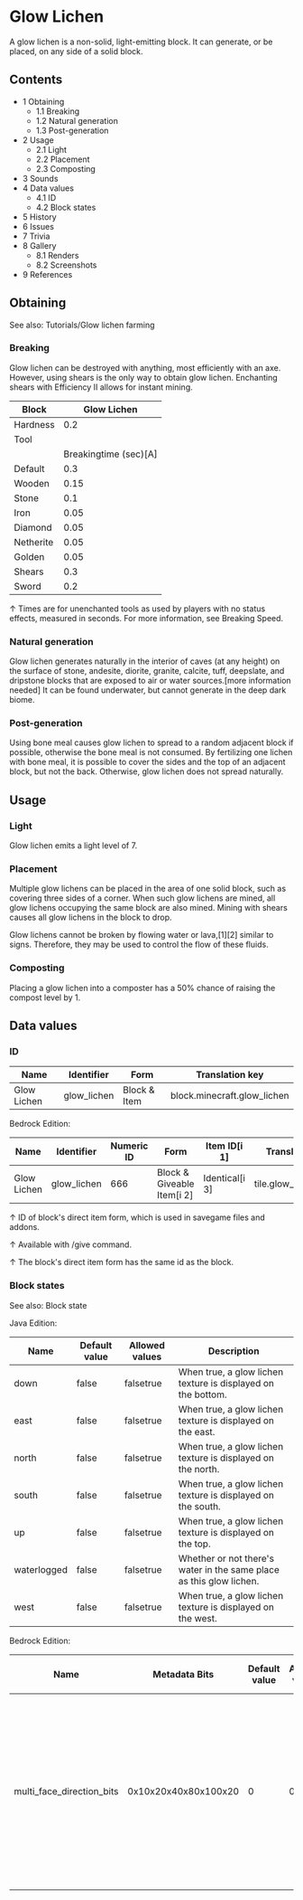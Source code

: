 # Glow Lichen
A glow lichen is a non-solid, light-emitting block. It can generate, or be placed, on any side of a solid block.

## Contents
- 1 Obtaining
	- 1.1 Breaking
	- 1.2 Natural generation
	- 1.3 Post-generation
- 2 Usage
	- 2.1 Light
	- 2.2 Placement
	- 2.3 Composting
- 3 Sounds
- 4 Data values
	- 4.1 ID
	- 4.2 Block states
- 5 History
- 6 Issues
- 7 Trivia
- 8 Gallery
	- 8.1 Renders
	- 8.2 Screenshots
- 9 References

## Obtaining
See also: Tutorials/Glow lichen farming

### Breaking
Glow lichen can be destroyed with anything, most efficiently with an axe. However, using shears is the only way to obtain glow lichen. Enchanting shears with Efficiency II allows for instant mining.

| Block     | Glow Lichen           |
|-----------|-----------------------|
| Hardness  | 0.2                   |
| Tool      |                       |
|           | Breakingtime (sec)[A] |
| Default   | 0.3                   |
| Wooden    | 0.15                  |
| Stone     | 0.1                   |
| Iron      | 0.05                  |
| Diamond   | 0.05                  |
| Netherite | 0.05                  |
| Golden    | 0.05                  |
| Shears    | 0.3                   |
| Sword     | 0.2                   |


↑ Times are for unenchanted tools as used by players with no status effects, measured in seconds. For more information, see Breaking Speed.


### Natural generation
Glow lichen generates naturally in the interior of caves (at any height) on the surface of stone, andesite, diorite, granite, calcite, tuff, deepslate, and dripstone blocks that are exposed to air or water sources.[more information needed] It can be found underwater, but cannot generate in the deep dark biome.


### Post-generation
Using bone meal causes glow lichen to spread to a random adjacent block if possible, otherwise the bone meal is not consumed. By fertilizing one lichen with bone meal, it is possible to cover the sides and the top of an adjacent block, but not the back. Otherwise, glow lichen does not spread naturally.

## Usage
### Light
Glow lichen emits a light level of 7.

### Placement
Multiple glow lichens can be placed in the area of one solid block, such as covering three sides of a corner. When such glow lichens are mined, all glow lichens occupying the same block are also mined. Mining with shears causes all glow lichens in the block to drop.

Glow lichens cannot be broken by flowing water or lava,[1][2] similar to signs. Therefore, they may be used to control the flow of these fluids.

### Composting
Placing a glow lichen into a composter has a 50% chance of raising the compost level by 1.

## Data values
### ID
| Name        | Identifier  | Form         | Translation key             |
|-------------|-------------|--------------|-----------------------------|
| Glow Lichen | glow_lichen | Block & Item | block.minecraft.glow_lichen |

Bedrock Edition:

| Name        | Identifier  | Numeric ID | Form                       | Item ID[i 1]   | Translation key       |
|-------------|-------------|------------|----------------------------|----------------|-----------------------|
| Glow Lichen | glow_lichen | 666        | Block & Giveable Item[i 2] | Identical[i 3] | tile.glow_lichen.name |


↑ ID of block's direct item form, which is used in savegame files and addons.

↑ Available with /give command.

↑ The block's direct item form has the same id as the block.


### Block states
See also: Block state

Java Edition:

| Name        | Default value | Allowed values | Description                                                         |
|-------------|---------------|----------------|---------------------------------------------------------------------|
| down        | false         | falsetrue      | When true, a glow lichen texture is displayed on the bottom.        |
| east        | false         | falsetrue      | When true, a glow lichen texture is displayed on the east.          |
| north       | false         | falsetrue      | When true, a glow lichen texture is displayed on the north.         |
| south       | false         | falsetrue      | When true, a glow lichen texture is displayed on the south.         |
| up          | false         | falsetrue      | When true, a glow lichen texture is displayed on the top.           |
| waterlogged | false         | falsetrue      | Whether or not there's water in the same place as this glow lichen. |
| west        | false         | falsetrue      | When true, a glow lichen texture is displayed on the west.          |

Bedrock Edition:

| Name                      | Metadata Bits        | Default value | Allowed values | Values forMetadata Bits | Description                                                                                                                                                               |
|---------------------------|----------------------|---------------|----------------|-------------------------|---------------------------------------------------------------------------------------------------------------------------------------------------------------------------|
| multi_face_direction_bits | 0x10x20x40x80x100x20 | 0             | 0 to 63        | 0 to 63                 | The directions the glow lichen exists. Each bit determines one direction:0x1: Down 0x2: Up 0x4: South 0x8: West 0x10: North 0x20: East0 is unused and it behaves like 63. |


